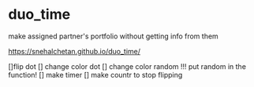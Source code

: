 # duo_time
make assigned partner's portfolio without getting info from them

https://snehalchetan.github.io/duo_time/

[]flip dot
[] change color dot
[] change color random !!! put random in the function!
[] make timer
[] make countr to stop flipping